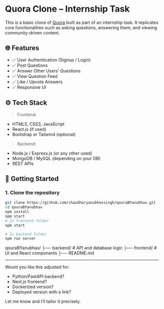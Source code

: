 # Quora Clone – Internship Task

This is a basic clone of [Quora](https://www.quora.com/) built as part of an internship task. It replicates core functionalities such as asking questions, answering them, and viewing community-driven content.

## 🌐 Features

- ✅ User Authentication (Signup / Login)
- ✅ Post Questions
- ✅ Answer Other Users’ Questions
- ✅ View Question Feed
- ✅ Like / Upvote Answers
- ✅ Responsive UI

## ⚙️ Tech Stack

> Frontend:
- HTML5, CSS3, JavaScript
- React.js (if used)
- Bootstrap or Tailwind (optional)

> Backend:
- Node.js / Express.js (or any other used)
- MongoDB / MySQL (depending on your DB)
- REST APIs

## 🚀 Getting Started

### 1. Clone the repository

```bash
git clone https://github.com/chaudharyanubhavsingh/qouraBYanubhav.git
cd qouraBYanubhav
npm install
npm start
# In frontend folder
npm start

# In backend folder
npm run server
```
qouraBYanubhav/
├── backend/           # API and database logic
├── frontend/          # UI and React components
├── README.md

---

Would you like this adjusted for:
- Python/FastAPI backend?
- Next.js frontend?
- Dockerized version?
- Deployed version with a link?

Let me know and I’ll tailor it precisely.

